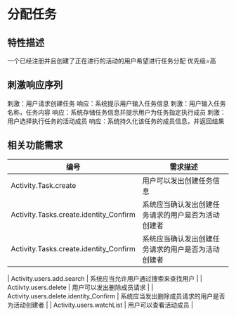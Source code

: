 # 分配任务

## 特性描述

一个已经注册并且创建了正在进行的活动的用户希望进行任务分配
优先级=高

## 刺激响应序列

刺激：用户请求创建任务
响应：系统提示用户输入任务信息
刺激：用户输入任务名称，任务内容
响应：系统存储任务信息并提示用户为任务指定执行成员
刺激：用户选择执行任务的活动成员
响应：系统持久化该任务的成员信息，并返回结果

## 相关功能需求
| 编号 | 需求描述 |
| --- | --- |
| Activity.Task.create | 用户可以发出创建任务信息 |
| Activity.Tasks.create.identity\_Confirm | 系统应当确认发出创建任务请求的用户是否为活动创建者 |
| Activity.Tasks.create.identity\_Confirm | 系统应当确认发出创建任务请求的用户是否为活动创建者 |

| Activity.users.add.search | 系统应当允许用户通过搜索来查找用户 |
| Actiivty.users.delete | 用户可以发出删除成员请求 |
| Activity.users.delete.identity\_Confirm | 系统应当发出删除成员请求的用户是否为活动创建者 |
| Activity.users.watchList | 用户可以查看活动成员 |

